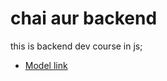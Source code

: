 # chai aur backend 

this is backend dev course in js;

- [Model link](https://app.eraser.io/workspace/YtPqZ1VogxGy1jzIDkzj)